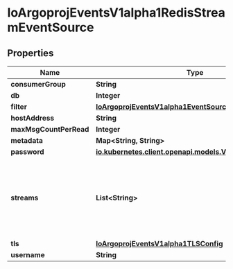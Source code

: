 

# IoArgoprojEventsV1alpha1RedisStreamEventSource


## Properties

Name | Type | Description | Notes
------------ | ------------- | ------------- | -------------
**consumerGroup** | **String** |  |  [optional]
**db** | **Integer** |  |  [optional]
**filter** | [**IoArgoprojEventsV1alpha1EventSourceFilter**](IoArgoprojEventsV1alpha1EventSourceFilter.md) |  |  [optional]
**hostAddress** | **String** |  |  [optional]
**maxMsgCountPerRead** | **Integer** |  |  [optional]
**metadata** | **Map&lt;String, String&gt;** |  |  [optional]
**password** | [**io.kubernetes.client.openapi.models.V1SecretKeySelector**](io.kubernetes.client.openapi.models.V1SecretKeySelector.md) |  |  [optional]
**streams** | **List&lt;String&gt;** | Streams to look for entries. XREADGROUP is used on all streams using a single consumer group. |  [optional]
**tls** | [**IoArgoprojEventsV1alpha1TLSConfig**](IoArgoprojEventsV1alpha1TLSConfig.md) |  |  [optional]
**username** | **String** |  |  [optional]



